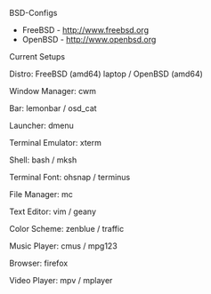 BSD-Configs
- FreeBSD - http://www.freebsd.org
- OpenBSD - http://www.openbsd.org

Current Setups

   Distro: FreeBSD (amd64) laptop / OpenBSD (amd64)
   
   Window Manager: cwm 
   
   Bar: lemonbar / osd_cat
   
   Launcher: dmenu
   
   Terminal Emulator: xterm
   
   Shell: bash / mksh
   
   Terminal Font: ohsnap / terminus
   
   File Manager: mc
   
   Text Editor: vim / geany
   
   Color Scheme: zenblue / traffic 
   
   Music Player: cmus / mpg123
   
   Browser: firefox
   
   Video Player: mpv / mplayer   
